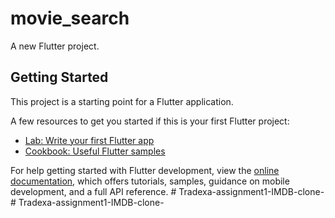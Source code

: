 # movie_search

A new Flutter project.

## Getting Started

This project is a starting point for a Flutter application.

A few resources to get you started if this is your first Flutter project:

- [Lab: Write your first Flutter app](https://docs.flutter.dev/get-started/codelab)
- [Cookbook: Useful Flutter samples](https://docs.flutter.dev/cookbook)

For help getting started with Flutter development, view the
[online documentation](https://docs.flutter.dev/), which offers tutorials,
samples, guidance on mobile development, and a full API reference.
#   T r a d e x a - a s s i g n m e n t 1 - I M D B - c l o n e -  
 #   T r a d e x a - a s s i g n m e n t 1 - I M D B - c l o n e -  
 